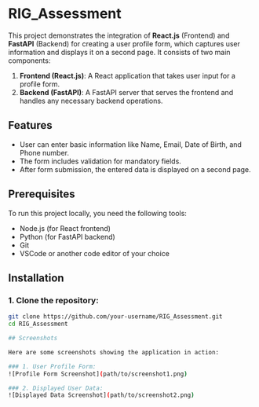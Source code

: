 # RIG_Assessment

This project demonstrates the integration of **React.js** (Frontend) and **FastAPI** (Backend) for creating a user profile form, which captures user information and displays it on a second page. It consists of two main components:

1. **Frontend (React.js)**: A React application that takes user input for a profile form.
2. **Backend (FastAPI)**: A FastAPI server that serves the frontend and handles any necessary backend operations.

## Features

- User can enter basic information like Name, Email, Date of Birth, and Phone number.
- The form includes validation for mandatory fields.
- After form submission, the entered data is displayed on a second page.

## Prerequisites

To run this project locally, you need the following tools:

- Node.js (for React frontend)
- Python (for FastAPI backend)
- Git
- VSCode or another code editor of your choice

## Installation

### 1. Clone the repository:
```bash
git clone https://github.com/your-username/RIG_Assessment.git
cd RIG_Assessment

## Screenshots

Here are some screenshots showing the application in action:

### 1. User Profile Form:
![Profile Form Screenshot](path/to/screenshot1.png)

### 2. Displayed User Data:
![Displayed Data Screenshot](path/to/screenshot2.png)
